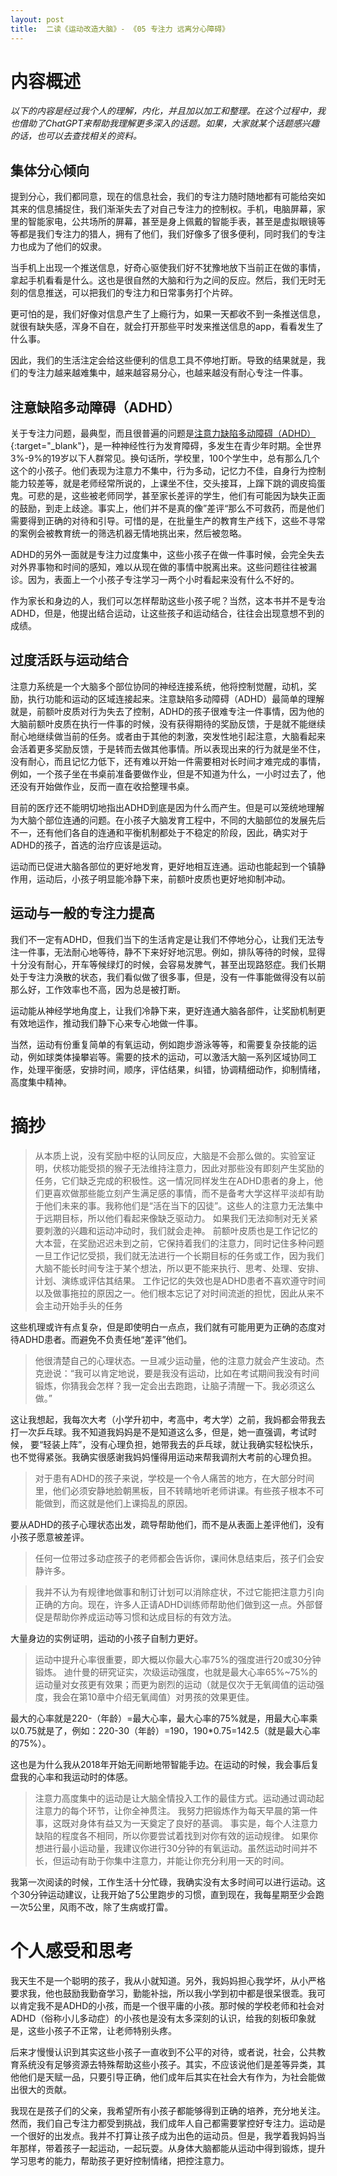 ```yaml
---
layout: post
title:  二读《运动改造大脑》- 《05 专注力 远离分心障碍》
---
```


# 内容概述

*以下的内容是经过我个人的理解，内化，并且加以加工和整理。在这个过程中，我也借助了ChatGPT来帮助我理解更多深入的话题。如果，大家就某个话题感兴趣的话，也可以去查找相关的资料。*

## 集体分心倾向

提到分心，我们都同意，现在的信息社会，我们的专注力随时随地都有可能给突如其来的信息捕捉住，我们渐渐失去了对自己专注力的控制权。手机，电脑屏幕，家里的智能家电，公共场所的屏幕，甚至是身上佩戴的智能手表，甚至是虚拟眼镜等等都是我们专注力的猎人，拥有了他们，我们好像多了很多便利，同时我们的专注力也成为了他们的奴隶。

当手机上出现一个推送信息，好奇心驱使我们好不犹豫地放下当前正在做的事情，拿起手机看看是什么。这也是很自然的大脑和行为之间的反应。然后，我们无时无刻的信息推送，可以把我们的专注力和日常事务打个片碎。 

更可怕的是，我们好像对信息产生了上瘾行为，如果一天都收不到一条推送信息，就很有缺失感，浑身不自在，就会打开那些平时发来推送信息的app，看看发生了什么事。

因此，我们的生活注定会给这些便利的信息工具不停地打断。导致的结果就是，我们的专注力越来越难集中，越来越容易分心，也越来越没有耐心专注一件事。

## 注意缺陷多动障碍（ADHD）

关于专注力问题，最典型，而且很普遍的问题是[注意力缺陷多动障碍（ADHD）](https://chatgpt.com/share/6711aa58-30a0-800c-be6b-c68676516def){:target="_blank"}，是一种神经性行为发育障碍，多发生在青少年时期。全世界3%-9%的19岁以下人群常见。换句话所，学校里，100个学生中，总有那么几个这个的小孩子。他们表现为注意力不集中，行为多动，记忆力不佳，自身行为控制能力较差等，就是老师经常所说的，上课坐不住，交头接耳，上蹿下跳的调皮捣蛋鬼。可悲的是，这些被老师同学，甚至家长差评的学生，他们有可能因为缺失正面的鼓励，到走上歧途。事实上，他们并不是真的像”差评“那么不可救药，而是他们需要得到正确的对待和引导。可惜的是，在批量生产的教育生产线下，这些不寻常的案例会被教育统一的筛选机器无情地挑出来，然后被忽略。

ADHD的另外一面就是专注力过度集中，这些小孩子在做一件事时候，会完全失去对外界事物和时间的感知，难以从现在做的事情中脱离出来。这些问题往往被漏诊。因为，表面上一个小孩子专注学习一两个小时看起来没有什么不好的。

作为家长和身边的人，我们可以怎样帮助这些小孩子呢？当然，这本书并不是专治ADHD，但是，他提出结合运动，让这些孩子和运动结合，往往会出现意想不到的成绩。

## 过度活跃与运动结合

注意力系统是一个大脑多个部位协同的神经连接系统，他将控制觉醒，动机，奖励，执行功能和运动的区域连接起来。注意缺陷多动障碍（ADHD）最简单的理解就是，前额叶皮质对行为失去了控制，ADHD的孩子很难专注一件事情，因为他的大脑前额叶皮质在执行一件事的时候，没有获得期待的奖励反馈，于是就不能继续耐心地继续做当前的任务。或者由于其他的刺激，突发性地引起注意，大脑看起来会活着更多奖励反馈，于是转而去做其他事情。所以表现出来的行为就是坐不住，没有耐心，而且记忆力低下，还有难以开始一件需要相对长时间才难完成的事情，例如，一个孩子坐在书桌前准备要做作业，但是不知道为什么，一小时过去了，他还没有开始做作业，反而一直在收拾整理书桌。

目前的医疗还不能明切地指出ADHD到底是因为什么而产生。但是可以笼统地理解为大脑个部位连通的问题。在小孩子大脑发育工程中，不同的大脑部位的发展先后不一，还有他们各自的连通和平衡机制都处于不稳定的阶段，因此，确实对于ADHD的孩子，首选的治疗应该是运动。

运动而已促进大脑各部位的更好地发育，更好地相互连通。运动也能起到一个镇静作用，运动后，小孩子明显能冷静下来，前额叶皮质也更好地抑制冲动。

##  运动与一般的专注力提高

我们不一定有ADHD，但我们当下的生活肯定是让我们不停地分心，让我们无法专注一件事，无法耐心地等待，静不下来好好地沉思。例如，排队等待的时候，显得十分没有耐心，开车等候绿灯的时候，会容易发脾气，甚至出现路怒症。我们长期处于专注力涣散的状态，我们看似做了很多事，但是，没有一件事能做得没有以前那么好，工作效率也不高，因为总是被打断。

运动能从神经学地角度上，让我们冷静下来，更好连通大脑各部件，让奖励机制更有效地运作，推动我们静下心来专心地做一件事。

当然，运动有份重复简单的有氧运动，例如跑步游泳等等，和需要复杂技能的运动，例如球类体操攀岩等。需要的技术的运动，可以激活大脑一系列区域协同工作，处理平衡感，安排时间，顺序，评估结果，纠错，协调精细动作，抑制情绪，高度集中精神。



# 摘抄

> 从本质上说，没有奖励中枢的认同反应，大脑是不会那么做的。实验室证明，伏核功能受损的猴子无法维持注意力，因此对那些没有即刻产生奖励的任务，它们缺乏完成的积极性。这一情况同样发生在ADHD患者的身上，他们更喜欢做那些能立刻产生满足感的事情，而不是备考大学这样平淡却有助于他们未来的事。我称他们是“活在当下的囚徒”。这些人的注意力无法集中于远期目标，所以他们看起来像缺乏驱动力。
> 如果我们无法抑制对无关紧要刺激的兴趣和运动冲动时，我们就会走神。
> 前额叶皮质也是工作记忆的大本营，在奖励迟迟未到之前，它保持着我们的注意力，同时记住多种问题
> 一旦工作记忆受损，我们就无法进行一个长期目标的任务或工作，因为我们大脑不能长时间专注于某个想法，所以更不能来执行、思考、处理、安排、计划、演练或评估其结果。
> 工作记忆的失效也是ADHD患者不喜欢遵守时间以及做事拖拉的原因之一。他们根本忘记了对时间流逝的担忧，因此从来不会主动开始手头的任务
 
这些机理或许有点复杂，但是即使明白一点点，我们就有可能用更为正确的态度对待ADHD患者。而避免不负责任地“差评”他们。

> 他很清楚自己的心理状态。一旦减少运动量，他的注意力就会产生波动。杰克逊说：“我可以肯定地说，要是我没有运动，比如在考试期间我没有时间锻炼，你猜我会怎样？我一定会出去跑跑，让脑子清醒一下。我必须这么做。”

这让我想起，我每次大考（小学升初中，考高中，考大学）之前，我妈都会带我去打一次乒乓球。我不知道我妈妈是不是知道这么多，但是，她一直强调，考试时候， 要“轻装上阵”，没有心理负担，她带我去的乒乓球，就让我确实轻松快乐，也不觉得紧张。我确实很感谢我妈妈懂得用运动来帮我调剂大考前的心理负担。
 

> 对于患有ADHD的孩子来说，学校是一个令人痛苦的地方，在大部分时间里，他们必须安静地脸朝黑板，目不转睛地听老师讲课。有些孩子根本不可能做到，而这就是他们上课捣乱的原因。

要从ADHD的孩子心理状态出发，疏导帮助他们，而不是从表面上差评他们，没有小孩子愿意被差评。

> 任何一位带过多动症孩子的老师都会告诉你，课间休息结束后，孩子们会安静许多。

> 我并不认为有规律地做事和制订计划可以消除症状，不过它能把注意力引向正确的方向。现在，许多人正请ADHD训练师帮助他们做到这一点。外部督促是帮助你养成运动等习惯和达成目标的有效方法。

大量身边的实例证明，运动的小孩子自制力更好。
 
> 运动中提升心率很重要，即大概以你最大心率75%的强度进行20或30分钟锻炼。 
> 迪什曼的研究证实，次级运动强度，也就是最大心率65%~75%的运动量对女孩更有效果；而更为剧烈的运动（就是仅次于无氧阈值的运动强度，我会在第10章中介绍无氧阈值）对男孩的效果更佳。

最大的心率就是220-（年龄）=最大心率，最大心率的75%就是，用最大心率乘以0.75就是了，例如：220-30（年龄）=190，190*0.75=142.5（就是最大心率的75%）。

这也是为什么我从2018年开始无间断地带智能手边。在运动的时候，我会事后复盘我的心率和我运动时的体感。

> 注意力高度集中的运动是让大脑全情投入工作的最佳方式。运动通过调动起注意力的每个环节，让你全神贯注。
> 我努力把锻炼作为每天早晨的第一件事，这既对身体有益又为一天奠定了良好的基调。
> 事实是，每个人注意力缺陷的程度各不相同，所以你要尝试着找到对你有效的运动规律。
> 如果你想进行最小运动量，我建议你进行30分钟的有氧运动。虽然运动时间并不长，但运动有助于你集中注意力，并能让你充分利用一天的时间。

我第一次阅读的时候，工作生活十分忙碌，我确实没有太多时间可以进行运动。这个30分钟运动建议，让我开始了5公里跑步的习惯，直到现在，我每星期至少会跑一次5公里，风雨不改，除了生病或打雷。

# 个人感受和思考

我天生不是一个聪明的孩子，我从小就知道。另外，我妈妈担心我学坏，从小严格要求我，他也鼓励我勤奋学习，勤能补拙，所以我小学到初中都是很呆很乖。我可以肯定我不是ADHD的小孩，而是一个很平庸的小孩。那时候的学校老师和社会对ADHD（俗称小儿多动症）的小孩也是没有太多深刻的认识，给我的刻板印象就是，这些小孩子不正常，让老师特别头疼。

后来才慢慢认识到其实这些小孩子一直收到不公平的对待，或者说，社会，公共教育系统没有足够资源去特殊帮助这些小孩子。其实，不应该说他们是差等异类，其他他们是天赋一品，只要引导正确，他们成年后其实在社会大有作为，为社会能做出很大的贡献。

我现在是孩子们的父亲，我希望所有小孩子都能够得到正确的培养，充分地关注。然而，我们自己专注力都受到挑战，我们成年人自己都需要掌控好专注力。运动是一个很好的出发点。我并不打算让孩子成为出色的运动员。但是，我学着我妈妈当年那样，带着孩子一起运动，一起玩耍。从身体大脑都能从运动中得到锻炼，提升学习思考的能力，帮助孩子更好控制情绪，把控注意力。








<!--stackedit_data:
eyJoaXN0b3J5IjpbLTUxMTcxOTc2MCwtMTYyODg0NTI2NSw3Nj
czMDI2NDksLTE4NjUyMjIxOTYsMjAzMDQ5NzAyOSwtMTczNjEx
OTkyNiwxNjc1NTE4MjY1LDE5ODg5NDczMjgsNjQwMzc4MjMxLC
0zMjQ3MzYwMDAsMjQwODA2MDM1XX0=
-->